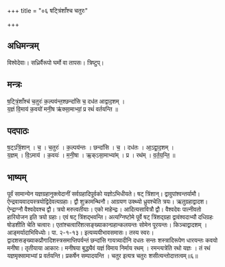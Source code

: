 +++
title = "०६ षट्त्रिंशाँश्च चतुरः"

+++
## अधिमन्त्रम्
विश्वेदेवाः। सध्रिर्वैरूपो घर्मो वा तापसः। त्रिष्टुप्।

## मन्त्रः
ष॒ट्त्रिं॒शाँश्च॑ च॒तुरः॑ क॒ल्पय॑न्त॒श्छन्दां॑सि च॒ दध॑त आद्वाद॒शम् ।  
य॒ज्ञं वि॒माय॑ क॒वयो॑ मनी॒ष ऋ॑क्सा॒माभ्यां॒ प्र रथं॑ वर्तयन्ति ॥

## पदपाठः
ष॒ट्ऽत्रिं॒शान् । च॒ । च॒तुरः॑ । क॒ल्पय॑न्तः । छन्दां॑सि । च॒ । दध॑तः । आ॒ऽद्वा॒द॒शम् ।  
य॒ज्ञम् । वि॒ऽमाय॑ । क॒वयः॑ । म॒नी॒षा । ऋ॒क्ऽसा॒माभ्या॑म् । प्र । रथ॑म् । व॒र्त॒य॒न्ति॒ ॥

## भाष्यम्
पूर्वं सामान्येन यज्ञग्रहानुक्त्वेदानीं सर्वग्रहादिपूर्वको यज्ञोऽभिधीयते। षट् त्रिंशान्। द्वावुपांश्वन्तर्यामौ। ऐन्द्रवायवादयस्त्रयोद्विदेवत्यग्रहाः। द्वौ शुक्रामन्थिनौ। आग्रयण उक्थ्यो ध्रुवश्चेति त्रयः। ऋतुग्रहाद्वादश। ऐन्द्राग्नौ वैश्वदेवश्च द्वौ। त्रयो मरुत्वतीयाः। एको माहेन्द्रः। आदित्यसावित्रौ द्वौ। वैश्वदेवः पात्नीवतो हारियोजन इति त्रयो ग्रहाः। एवं षट् त्रिंशद्भवन्ति। अत्यग्निष्टोमे पूर्वे षट् त्रिंशद्ग्रहा द्वावंश्वदाभ्यौ दधिग्रहः षोडशीति चेति चत्वारः। एतांश्चत्वारिंशत्सङ्ख्याकान्ग्रहान्कलयन्तः सोमेन पूरयन्तः। किञ्चाद्वादशम् । आङ्मर्यादाभिविध्योः। पा. २-१-१३। इत्यव्ययीभावसमासः। तस्य स्वरः। द्वादशसङ्ख्याकप्रौगादिशस्त्रसमाप्तिपर्यन्तं छन्दांसि गायत्र्यादीनि दधतः सन्तः शस्त्रादिरूपेण धारयन्तः कवयो मनीषा। तृतीयाया आकारः। मनीषया बुद्ध्यैवं यज्ञं विमाय निर्माय रथम् । रमन्त्यत्रेति रथो यज्ञः । तं रथं यज्ञमृक्सामाभ्यां प्र वर्तयन्ति। प्रकर्षेन सम्पादयन्ति । चतुर इत्यत्र चतुरः शसीत्यन्तोदात्तत्वम्॥६॥